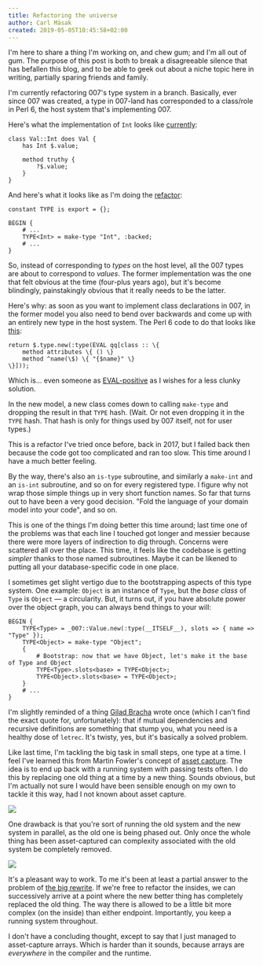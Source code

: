 ```yaml
---
title: Refactoring the universe
author: Carl Mäsak
created: 2019-05-05T10:45:58+02:00
---
```

I'm here to share a thing I'm working on, and chew gum; and I'm all out of gum. The purpose of this post is both to break a disagreeable silence that has befallen this blog, and to be able to geek out about a niche topic here in writing, partially sparing friends and family.

I'm currently refactoring 007's type system in a branch. Basically, ever since 007 was created, a type in 007-land has corresponded to a class/role in Perl 6, the host system that's implementing 007.

Here's what the implementation of `Int` looks like [currently](https://github.com/masak/007/blob/475701461f4931dd899d7ebc442aa8e2aedf0657/lib/_007/Val.pm6):

<pre><code>class Val::Int does Val {
    has Int $.value;

    method truthy {
        ?$.value;
    }
}</code></pre>

And here's what it looks like as I'm doing the [refactor](https://github.com/masak/007/blob/18cfd26ab11964f53b21d9f5d9f91513b2ffd75c/lib/_007/Value.pm6):

<pre><code>constant TYPE is export = {};

BEGIN {
    # ...
    TYPE&lt;Int&gt; = make-type "Int", :backed;
    # ...
}</code></pre>

So, instead of corresponding to _types_ on the host level, all the 007 types are about to correspond to _values_. The former implementation was the one that felt obvious at the time (four-plus years ago), but it's become blindingly, painstakingly obvious that it really needs to be the latter.

Here's why: as soon as you want to implement class declarations in 007, in the former model you also need to bend over backwards and come up with an entirely new type in the host system. The Perl 6 code to do that looks like [this](https://github.com/masak/007/blob/475701461f4931dd899d7ebc442aa8e2aedf0657/lib/_007/Val.pm6#L496):

<pre><code>return $.type.new(:type(EVAL qq[class :: \{
    method attributes \{ () \}
    method ^name(\$) \{ "{$name}" \}
\}]));</code></pre>

Which is... even someone as [EVAL-positive](http://strangelyconsistent.org/blog/the-root-of-all-eval) as I wishes for a less clunky solution.

In the new model, a new class comes down to calling `make-type` and dropping the result in that `TYPE` hash. (Wait. Or not even dropping it in the `TYPE` hash. That hash is only for things used by 007 itself, not for user types.)

This is a refactor I've tried once before, back in 2017, but I failed back then because the code got too complicated and ran too slow. This time around I have a much better feeling.

By the way, there's also an `is-type` subroutine, and similarly a `make-int` and an `is-int` subroutine, and so on for every registered type. I figure why not wrap those simple things up in very short function names. So far that turns out to have been a very good decision. "Fold the language of your domain model into your code", and so on.

This is one of the things I'm doing better this time around; last time one of the problems was that each line I touched got longer and messier because there were more layers of indirection to dig through. Concerns were scattered all over the place. This time, it feels like the codebase is getting _simpler_ thanks to those named subroutines. Maybe it can be likened to putting all your database-specific code in one place.

I sometimes get slight vertigo due to the bootstrapping aspects of this type system. One example: `Object` is an instance of `Type`, but the _base class_ of `Type` is `Object` &mdash; a circularity. But, it turns out, if you have absolute power over the object graph, you can always bend things to your will:

<pre><code>BEGIN {
    TYPE&lt;Type&gt; = _007::Value.new(:type(__ITSELF__), slots => { name => "Type" });
    TYPE&lt;Object&gt; = make-type "Object";
    {
        # Bootstrap: now that we have Object, let's make it the base of Type and Object
        TYPE&lt;Type&gt;.slots&lt;base&gt; = TYPE&lt;Object&gt;;
        TYPE&lt;Object&gt;.slots&lt;base&gt; = TYPE&lt;Object&gt;;
    }
    # ...
}</code></pre>

I'm slightly reminded of a thing [Gilad Bracha](https://gbracha.blogspot.com/) wrote once (which I can't find the exact quote for, unfortunately): that if mutual dependencies and recursive definitions are something that stump you, what you need is a healthy dose of `letrec`. It's twisty, yes, but it's basically a solved problem.

Like last time, I'm tackling the big task in small steps, one type at a time. I feel I've learned this from Martin Fowler's concept of [asset capture](https://www.martinfowler.com/bliki/AssetCapture.html). The idea is to end up back with a running system with passing tests often. I do this by replacing one old thing at a time by a new thing. Sounds obvious, but I'm actually not sure I would have been sensible enough on my own to tackle it this way, had I not known about asset capture.

<img src="http://strangelyconsistent.org/blog/images/asset-capture-commits.png">

One drawback is that you're sort of running the old system and the new system in parallel, as the old one is being phased out. Only once the whole thing has been asset-captured can complexity associated with the old system be completely removed.

<img src="http://strangelyconsistent.org/blog/images/reaction-diagram.png">

It's a pleasant way to work. To me it's been at least a partial answer to the problem of [the big rewrite](https://www.joelonsoftware.com/2000/04/06/things-you-should-never-do-part-i/). If we're free to refactor the insides, we can successively arrive at a point where the new better thing has completely replaced the old thing. The way there is allowed to be a little bit more complex (on the inside) than either endpoint. Importantly, you keep a running system throughout.

I don't have a concluding thought, except to say that I just managed to asset-capture arrays. Which is harder than it sounds, because arrays are _everywhere_ in the compiler and the runtime.

